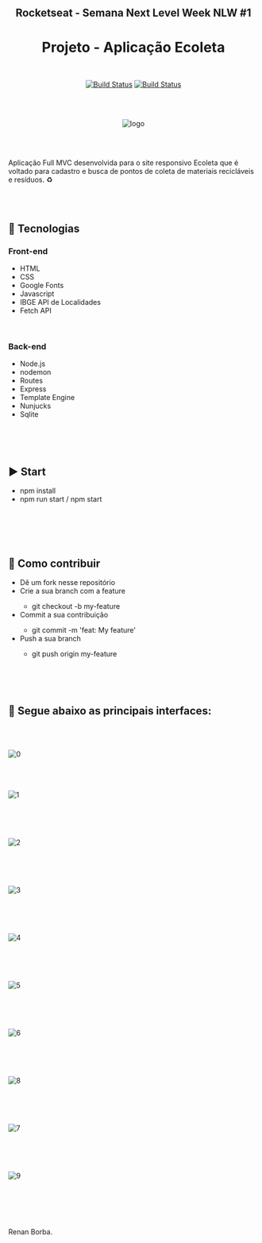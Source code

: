 <div align="center">

## Rocketseat - Semana Next Level Week NLW #1
# Projeto - Aplicação Ecoleta

</div>

<br>

<div align="center">

[![Build Status](https://img.shields.io/github/stars/RenanBorba/ecoleta.svg)](https://github.com/RenanBorba/ecoleta) [![Build Status](https://img.shields.io/github/forks/RenanBorba/ecoleta.svg)](https://github.com/RenanBorba/ecoleta)

</div>

<br><br>

<div align="center">

![logo](https://user-images.githubusercontent.com/48495838/84052952-a14bcd00-a987-11ea-86ea-5fa647764c5d.png)

</div>

<br><br>

Aplicação Full MVC desenvolvida para o site responsivo Ecoleta que é voltado para cadastro e busca de pontos de coleta de materiais recicláveis e resíduos. ♻️

<br><br>

## :rocket: Tecnologias
### Front-end
<ul>
  <li>HTML</li> 
  <li>CSS</li>
  <li>Google Fonts</li>
  <li>Javascript</li>  
  <li>IBGE API de Localidades</li>
  <li>Fetch API</li> 
</ul>

<br>

### Back-end
<ul>
  <li>Node.js</li>
  <li>nodemon</li> 
  <li>Routes</li>
  <li>Express</li> 
  <li>Template Engine</li>
  <li>Nunjucks</li>
  <li>Sqlite</li> 
</ul>

<br><br><br>

## :arrow_forward: Start
<ul>
  <li>npm install</li>
  <li>npm run start / npm start</li>
</ul>

<br>

<br><br>

## :punch: Como contribuir 
<ul>
  <li>Dê um fork nesse repositório</li>
  <li>Crie a sua branch com a feature</li>
    <ul>
      <li>git checkout -b my-feature</li>
    </ul>
  <li>Commit a sua contribuição</li>
    <ul>
      <li>git commit -m 'feat: My feature'</li>
    </ul>
  <li>Push a sua branch</li>
    <ul>
      <li>git push origin my-feature</li>
    </ul>
</ul>
<br><br><br>

## :mega: Segue abaixo as principais interfaces:

<br><br>

![0](https://user-images.githubusercontent.com/48495838/83978346-41005100-a8dd-11ea-838b-bb9e4d487684.png) 

<br><br><br>
![1](https://user-images.githubusercontent.com/48495838/83978347-42317e00-a8dd-11ea-87fd-a089857c7936.png) 

<br><br><br>

![2](https://user-images.githubusercontent.com/48495838/83978348-42ca1480-a8dd-11ea-8922-680a884c094d.png) 

<br><br><br>

![3](https://user-images.githubusercontent.com/48495838/83978349-4362ab00-a8dd-11ea-8fe2-2182e0f1d2cf.png) 

<br><br><br>

![4](https://user-images.githubusercontent.com/48495838/83978357-54abb780-a8dd-11ea-878a-8f45b1e049eb.png) 

<br><br><br>

![5](https://user-images.githubusercontent.com/48495838/83978358-55dce480-a8dd-11ea-994c-15c6c58e0c39.png) 

<br><br><br>

![6](https://user-images.githubusercontent.com/48495838/83978359-56757b00-a8dd-11ea-8c28-2f73cbed985c.png) 

<br><br><br>

![8](https://user-images.githubusercontent.com/48495838/83978361-570e1180-a8dd-11ea-91dd-7a8762e900ca.png) 

<br><br><br>

![7](https://user-images.githubusercontent.com/48495838/83978360-56757b00-a8dd-11ea-9cde-889b8e1bef21.png) 

<br><br><br>

![9](https://user-images.githubusercontent.com/48495838/83978514-5de95400-a8de-11ea-9cdf-9bffb51b48a6.png)


<br><br><br><br>

Renan Borba.
